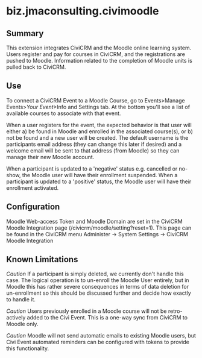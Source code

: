 # biz.jmaconsulting.civimoodle

## Summary
This extension integrates CiviCRM and the Moodle online learning system. 
    Users register and pay for courses in CiviCRM, and the registrations are pushed to Moodle. 
    Information related to the completion of Moodle units is pulled back to CiviCRM.

## Use
To connect a CiviCRM Event to a Moodle Course, go to Events>Manage Events>*Your Event*>Info and Settings tab. At the bottom you'll see a list of available courses to associate with that event.

When a user registers for the event, the expected behavior is that user will either a) be found in Moodle and enrolled in the associated course(s), or b) not be found and a new user will be created. The default username is the participants email address (they can change this later if desired) and a welcome email will be sent to that address (from Moodle) so they can manage their new Moodle account.

When a participant is updated to a 'negative' status e.g. cancelled or no-show, the Moodle user will have their enrollment suspended. When a participant is updated to a 'positive' status, the Moodle user will have their enrollment activated.

## Configuration
Moodle Web-access Token and Moodle Domain are set in the CiviCRM Moodle Integration page (/civicrm/moodle/setting?reset=1). This page can be found in the CiviCRM menu Administer -> System Settings -> CiviCRM Moodle Integration

## Known Limitations
*Caution* If a participant is simply deleted, we currently don't handle this case. The logical operation is to un-enroll the Moodle User entirely, but in Moodle this has rather severe consequences in terms of data deletion for un-enrollment so this should be discussed further and decide how exactly to handle it.

*Caution* Users previously enrolled in a Moodle course will not be retro-actively added to the Civi Event. This is a one-way sync from CiviCRM to Moodle only.

*Caution* Moodle will not send automatic emails to existing Moodle users, but Civi Event automated reminders can be configured with tokens to provide this functionality.

